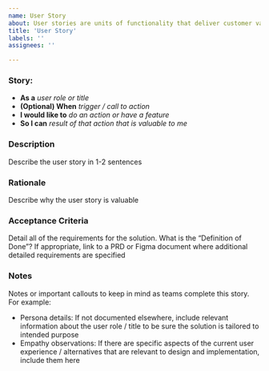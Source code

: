 ```yaml
---
name: User Story
about: User stories are units of functionality that deliver customer value. They describe a desired feature or functionality by stating the way a user will use the feature.
title: 'User Story'
labels: ''
assignees: ''

---
```


### Story:
- **As a** *user role or title*
- **(Optional) When** *trigger / call to action*
- **I would like to** *do an action or have a feature*
- **So I can** *result of that action that is valuable to me*

### Description
Describe the user story in 1-2 sentences

### Rationale
Describe why the user story is valuable

### Acceptance Criteria
Detail all of the requirements for the solution. What is the “Definition of Done”? If appropriate, link to a PRD or Figma document where additional detailed requirements are specified

### Notes
Notes or important callouts to keep in mind as teams complete this story. For example:
- Persona details: If not documented elsewhere, include relevant information about the user role / title to be sure the solution is tailored to intended purpose
- Empathy observations: If there are specific aspects of the current user experience / alternatives that are relevant to design and implementation, include them here
